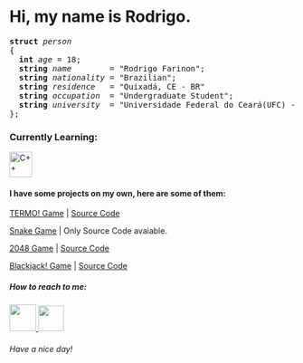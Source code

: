 # Hi, my name is Rodrigo.
<pre>
<strong>struct</strong> <i>person</i>
{
  <strong>int</strong> <i>age</i> = 18;
  <strong>string</strong> <i>name</i>        = "Rodrigo Farinon";
  <strong>string</strong> <i>nationality</i> = "Brazilian";
  <strong>string</strong> <i>residence</i>   = "Quixadá, CE - BR"
  <strong>string</strong> <i>occupation</i>  = "Undergraduate Student"; 
  <strong>string</strong> <i>university</i>  = "Universidade Federal do Ceará(UFC) - Campus Quixadá";
};
</pre>

<h3><strong>Currently Learning: </strong></h3>

<a href="https://github.com/Rodriggrr">
<img width = "40px" height = "45px" src="https://isocpp.org/assets/images/cpp_logo.png" alt="C++">
</a href>


<h4>I have some projects on my own, here are some of them:</h4>

[TERMO! Game](https://replit.com/@Rodriggrr/Termo#main.cpp)  | [Source Code](https://github.com/Rodriggrr/TERMO-Game)

[Snake Game](https://github.com/Rodriggrr/Snake-Game-2.0) | Only Source Code avaiable.

[2048 Game](https://replit.com/@Rodriggrr/Personal-PROJ?v=1) | [Source Code](https://github.com/Rodriggrr/Personal-PROJ/blob/main/2048.cpp)

[Blackjack! Game](https://replit.com/@Rodriggrr/Personal-PROJ?v=1) | [Source Code](https://github.com/Rodriggrr/Personal-PROJ/blob/main/blackjack.cpp)


<h5> How to reach to me: </h5>
<a href = "mailto: rodrigo.rdscomp@gmail.com">
<img width = "47em" src="https://icons.iconarchive.com/icons/alecive/flatwoken/128/Apps-Gmail-icon.png">
</a>
<a href = "https://www.instagram.com/rodrigo_do_arrebol/">
<img width = "45em" src = "https://upload.wikimedia.org/wikipedia/commons/thumb/a/a5/Instagram_icon.png/2048px-Instagram_icon.png">
</a>
<h6>Have a nice day!</h6>



